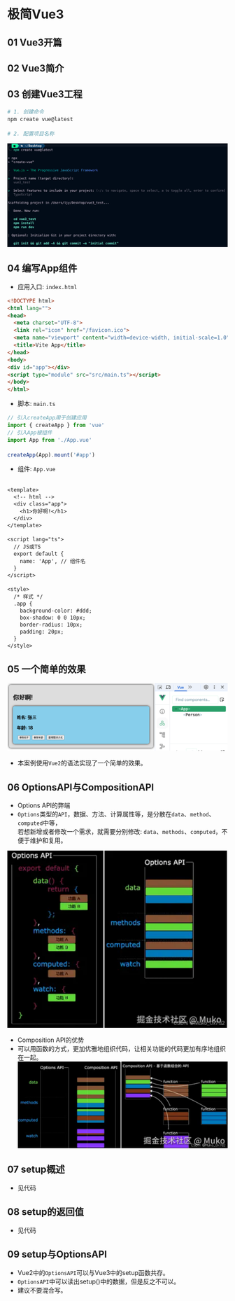 # 极简Vue3

## 01 Vue3开篇

## 02 Vue3简介

## 03 创建Vue3工程

```bash
# 1. 创建命令
npm create vue@latest

# 2. 配置项目名称
```

![img.png](images/03_vue_project_init.png)

## 04 编写App组件

- 应用入口: `index.html`

```html
<!DOCTYPE html>
<html lang="">
<head>
  <meta charset="UTF-8">
  <link rel="icon" href="/favicon.ico">
  <meta name="viewport" content="width=device-width, initial-scale=1.0">
  <title>Vite App</title>
</head>
<body>
<div id="app"></div>
<script type="module" src="src/main.ts"></script>
</body>
</html>
```

- 脚本: `main.ts`

```ts
// 引入createApp用于创建应用
import { createApp } from 'vue'
// 引入App根组件
import App from './App.vue'

createApp(App).mount('#app')
```

- 组件: `App.vue`

```vue

<template>
  <!-- html -->
  <div class="app">
    <h1>你好啊!</h1>
  </div>
</template>

<script lang="ts">
  // JS或TS
  export default {
    name: 'App', // 组件名
  }
</script>

<style>
  /* 样式 */
  .app {
    background-color: #ddd;
    box-shadow: 0 0 10px;
    border-radius: 10px;
    padding: 20px;
  }
</style>
```

## 05 一个简单的效果

![img.png](images/04_a_simple_example.png)

- 本案例使用`Vue2`的语法实现了一个简单的效果。

## 06 OptionsAPI与CompositionAPI

- Options API的弊端
- `Options`类型的`API`，数据、方法、计算属性等，是分散在`data`、`method`、`computed`中等，  
  若想新增或者修改一个需求，就需要分别修改: `data`、`methods`、`computed`，不便于维护和复用。

![img.png](images/06_a_options_api.png)

- Composition API的优势
- 可以用函数的方式，更加优雅地组织代码，让相关功能的代码更加有序地组织在一起。
  ![img_1.png](images/06_b_composition_api.png)

## 07 setup概述

- 见代码

## 08 setup的返回值

- 见代码

## 09 setup与OptionsAPI

- Vue2中的`OptionsAPI`可以与Vue3中的setup函数共存。
- `OptionsAPI`中可以读出setup()中的数据，但是反之不可以。
- 建议不要混合写。




